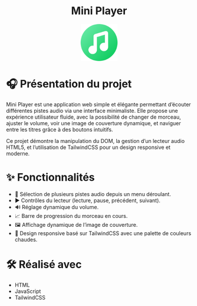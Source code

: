 <!-- PROJECT LOGO --> 
<h1 align="center">Mini Player</h1> <div align="center"> <img src="favicon.png" alt="Logo" width="100" height="100"> </div> 

<!-- Présentation du projet -->
# 🎧 Présentation du projet
Mini Player est une application web simple et élégante permettant d’écouter différentes pistes audio via une interface minimaliste.
Elle propose une expérience utilisateur fluide, avec la possibilité de changer de morceau, ajuster le volume, voir une image de couverture dynamique, et naviguer entre les titres grâce à des boutons intuitifs.

Ce projet démontre la manipulation du DOM, la gestion d’un lecteur audio HTML5, et l’utilisation de TailwindCSS pour un design responsive et moderne.

# ✨ Fonctionnalités
- 🎵 Sélection de plusieurs pistes audio depuis un menu déroulant.
- ▶️ Contrôles du lecteur (lecture, pause, précédent, suivant).
- 🔊 Réglage dynamique du volume.
- 📈 Barre de progression du morceau en cours.
- 🖼️ Affichage dynamique de l’image de couverture.
- 🎨 Design responsive basé sur TailwindCSS avec une palette de couleurs chaudes.

# 🛠️ Réalisé avec
- HTML
- JavaScript
- TailwindCSS
